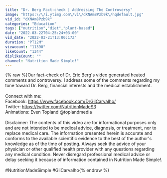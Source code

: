 ```yaml
---
title: "Dr. Berg Fact-check | Addressing The Controversy"
image: "https:\/\/i.ytimg.com\/vi\/dXNAm8Pzb9k\/hqdefault.jpg"
vid_id: "dXNAm8Pzb9k"
categories: "Education"
tags: ["nutrition","diet","plant-based"]
date: "2022-03-22T04:25:24+03:00"
vid_date: "2022-03-21T13:00:17Z"
duration: "PT12M"
viewcount: "11390"
likeCount: "1344"
dislikeCount: ""
channel: "Nutrition Made Simple!"
---
```

{% raw %}Our fact-check of Dr. Eric Berg's video generated heated comments and controversy. I address some of the comments regarding my tone toward Dr. Berg, financial interests and the medical establishment.<br /><br />Connect with me:<br />Facebook: <a rel="nofollow" target="blank" href="https://www.facebook.com/DrGilCarvalho/">https://www.facebook.com/DrGilCarvalho/</a><br />Twitter: <a rel="nofollow" target="blank" href="https://twitter.com/NutritionMadeS3">https://twitter.com/NutritionMadeS3</a><br />Animations: Even Topland @toplandmedia<br /><br />Disclaimer: The contents of this video are for informational purposes only and are not intended to be medical advice, diagnosis, or treatment, nor to replace medical care. The information presented herein is accurate and conforms to the available scientific evidence to the best of the author's knowledge as of the time of posting. Always seek the advice of your physician or other qualified health provider with any questions regarding any medical condition. Never disregard professional medical advice or delay seeking it because of information contained in Nutrition Made Simple!.<br /><br />#NutritionMadeSimple #GilCarvalho{% endraw %}
